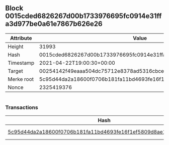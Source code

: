 ## Block 0015cded6826267d00b1733976695fc0914e31ffa3d977be0a61e7867b626e26

Attribute | Value
--- | ---
Height | 31993
Hash | 0015cded6826267d00b1733976695fc0914e31ffa3d977be0a61e7867b626e26
Timestamp | 2021-04-22T19:00:30+00:00
Target | 00254142f49eaaa504dc75712e8378ad5316cbcead634704b3734b6271167cc4
Merke root | 5c95d44da2a18600f0706b181fa11bd4693fe16f1ef5809d8ae1eccb5c1f927f
Nonce | 2325419376

```

```

### Transactions

Hash | Amount
--- | ---
[5c95d44da2a18600f0706b181fa11bd4693fe16f1ef5809d8ae1eccb5c1f927f](5c95d44da2a18600f0706b181fa11bd4693fe16f1ef5809d8ae1eccb5c1f927f.md) | 10.00000000 SKEPTI 
